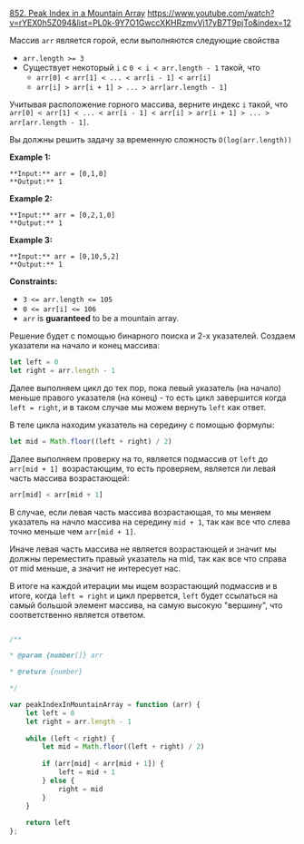 [852. Peak Index in a Mountain Array](https://leetcode.com/problems/peak-index-in-a-mountain-array/)
https://www.youtube.com/watch?v=rYEX0h5Z094&list=PL0k-9Y7O1GwccXKHRzmvVj17yB7T9pjTo&index=12

Массив `arr` является горой, если выполняются следующие свойства

- `arr.length >= 3`
- Существует некоторый `i` с `0 < i < arr.length - 1` такой, что
    - `arr[0] < arr[1] < ... < arr[i - 1] < arr[i]`
    - `arr[i] > arr[i + 1] > ... > arr[arr.length - 1]`

Учитывая расположение горного массива, верните индекс `i` такой, что `arr[0] < arr[1] < ... < arr[i - 1] < arr[i] > arr[i + 1] > ... > arr[arr.length - 1]`.

Вы должны решить задачу за временную сложность `O(log(arr.length))`

**Example 1:**

	**Input:** arr = [0,1,0]
	**Output:** 1

**Example 2:**

	**Input:** arr = [0,2,1,0]
	**Output:** 1

**Example 3:**

	**Input:** arr = [0,10,5,2]
	**Output:** 1

**Constraints:**

- `3 <= arr.length <= 105`
- `0 <= arr[i] <= 106`
- `arr` is **guaranteed** to be a mountain array.

Решение будет с помощью бинарного поиска и 2-х указателей. Создаем указатели на начало и конец массива:
```JavaScript
let left = 0
let right = arr.length - 1
```

Далее выполняем цикл до тех пор, пока левый указатель (на начало) меньше правого указателя (на конец) - то есть цикл завершится когда `left = right`, и в таком случае мы можем вернуть `left` как ответ.

В теле цикла находим указатель на середину с помощью формулы:
```JavaScript
let mid = Math.floor((left + right) / 2)
```

Далее выполняем проверку на то, является подмассив  от `left` до `arr[mid + 1] `возрастающим, то есть проверяем, является ли левая часть массива возрастающей:
```JavaScript
arr[mid] < arr[mid + 1]
```
В случае, если левая часть массива возрастающая, то мы меняем указатель на начло массива на середину `mid + 1`, так как все что слева точно меньше чем `arr[mid + 1]`.

Иначе левая часть массива не является возрастающей и значит мы должны переместить правый указатель на mid, так как все что справа от mid меньше, а значит не интересует нас.

В итоге на каждой итерации мы ищем возрастающий подмассив и в итоге, когда `left = right` и цикл прервется, `left` будет ссылаться на самый большой элемент массива, на самую высокую "вершину", что соответственно является ответом.

```js

/**

* @param {number[]} arr

* @return {number}

*/

var peakIndexInMountainArray = function (arr) {
	let left = 0
	let right = arr.length - 1
	
	while (left < right) {
		let mid = Math.floor((left + right) / 2)
		
		if (arr[mid] < arr[mid + 1]) {
			left = mid + 1
		} else {
			right = mid
		}
	}
	
	return left
};

```
